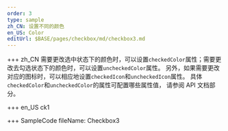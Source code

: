 ```yaml
---
order: 3
type: sample
zh_CN: 设置不同的颜色
en_US: Color
editUrl: $BASE/pages/checkbox/md/checkbox3.md
---
```


+++ zh_CN
需要更改选中状态下的颜色时，可以设置<Code>checkedColor</Code>属性；需要更改去勾选状态下的颜色时，可以设置<Code>uncheckedColor</Code>属性。
另外，如果需要更改对应的图标时，可以相应地设置<Code>checkedIcon</Code>和<Code>uncheckedIcon</Code>属性。
具体<Code>checkedColor</Code>和<Code>uncheckedColor</Code>的属性可配置哪些属性值， 请参阅 API 文档部分。

+++ en_US
ck1

+++ SampleCode
fileName: Checkbox3

